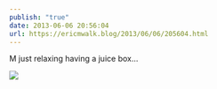 ```yaml
---
publish: "true"
date: 2013-06-06 20:56:04
url: https://ericmwalk.blog/2013/06/06/205604.html
---
```


M just relaxing having a juice box...

![](https://ericmwalk.blog/uploads/2022/d299708eea.jpg)